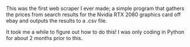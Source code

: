 This was the first web scraper I ever made; a simple program that gathers the prices from search results for the Nvidia RTX 2080 graphics card off ebay and outputs the results to a .csv file.

It took me a while to figure out how to do this!  I was only coding in Python for about 2 months prior to this.
